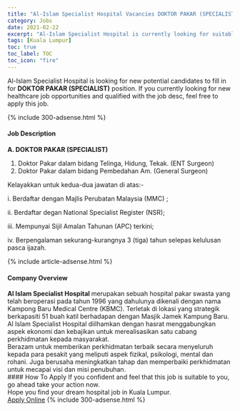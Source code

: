 ```yaml
---
title: "Al-Islam Specialist Hospital Vacancies DOKTOR PAKAR (SPECIALIST)" 
category: Jobs 
date: 2021-02-22 
excerpt: "Al-Islam Specialist Hospital is currently looking for suitable person to fill in the DOKTOR PAKAR (SPECIALIST) which positioned at Kuala Lumpur" 
tags: [Kuala Lumpur] 
toc: true 
toc_label: TOC 
toc_icon: "fire" 
--- 
```


<p>Al-Islam Specialist Hospital is looking for new potential candidates to fill in for <b>DOKTOR PAKAR (SPECIALIST)</b> position. If you currently looking for new healthcare job opportunities and qualified with the job desc, feel free to apply this job.
</p>{% include 300-adsense.html %} 
<div><div><h4>Job Description</h4></div><div><div><span><div><p><strong>A. DOKTOR PAKAR (SPECIALIST)</strong></p><ol><li>Doktor Pakar dalam bidang Telinga, Hidung, Tekak. (ENT Surgeon)</li><li>Doktor Pakar dalam bidang Pembedahan Am. (General Surgeon)</li></ol><p>Kelayakkan untuk kedua-dua jawatan di atas:-</p><p>i. Berdaftar dengan Majlis Perubatan Malaysia (MMC) ;</p><p>ii. Berdaftar degan National Specialist Register (NSR);</p><p>iii. Mempunyai Sijil Amalan Tahunan (APC) terkini;</p><p>iv. Berpengalaman sekurang-kurangnya 3 (tiga) tahun selepas kelulusan pasca ijazah.</p></div></span></div></div></div> 
{% include article-adsense.html %} 
<div><div><h4>Company Overview</h4></div><div><div><span><div><div><strong>Al Islam Specialist Hospital </strong>merupakan sebuah hospital pakar swasta yang telah beroperasi pada tahun 1996 yang dahulunya dikenali dengan nama Kampong Baru Medical Centre (KBMC). Terletak di lokasi yang strategik berkapasiti 51 buah katil berhadapan dengan Masjik Jamek Kampung Baru.&#160; Al Islam Specialist Hospital diilhamkan dengan hasrat menggabungkan aspek ekonomi dan kebajikan untuk merealisasikan satu cabang perkhidmatan kepada masyarakat.</div>
<div>Berazam untuk memberikan perkhidmatan terbaik secara menyeluruh kepada para pesakit yang meliputi aspek fizikal, psikologi, mental dan rohani. Juga berusaha meningkatkan tahap dan memperbaiki perkhidmatan untuk mecapai visi dan misi penubuhan.</div></div></span></div></div></div> 
#### How To Apply 
If you confident and feel that this job is suitable to you, go ahead take your action now. <br/> 
Hope you find your dream hospital job in Kuala Lumpur. <br/> 
<a href="https://www.jobstreet.com.my/en/job/doktor-pakar-specialist-4487180?jobId=jobstreet-my-job-4487180" class="btn btn--warning" target="_blank" rel="nofollow noopenner">Apply Online</a> 
{% include 300-adsense.html %} 
